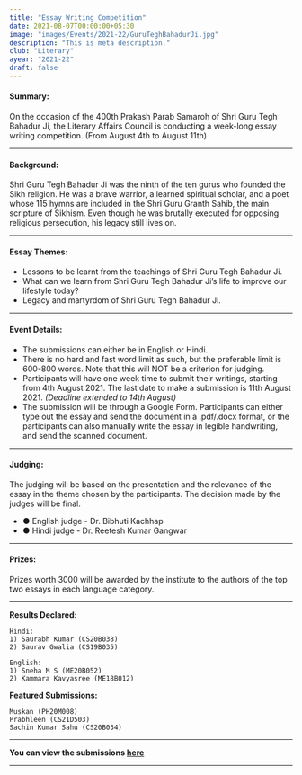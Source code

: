 ```yaml
---
title: "Essay Writing Competition"
date: 2021-08-07T00:00:00+05:30
image: "images/Events/2021-22/GuruTeghBahadurJi.jpg"
description: "This is meta description."
club: "Literary"
ayear: "2021-22"
draft: false
---
```

#### Summary: 
On the occasion of the 400th Prakash Parab Samaroh of Shri Guru Tegh Bahadur Ji, the Literary Affairs Council is conducting a week-long essay writing competition. (From August 4th to August 11th)


****

#### Background:

Shri Guru Tegh Bahadur Ji was the ninth of the ten gurus who founded the Sikh religion. He was a brave warrior, a learned spiritual scholar, and a poet whose 115 hymns are included in the Shri Guru Granth Sahib, the main scripture of Sikhism. Even though he was brutally executed for opposing religious persecution, his legacy still lives on.

****

#### Essay Themes:

- Lessons to be learnt from the teachings of Shri Guru Tegh Bahadur Ji.
- What can we learn from Shri Guru Tegh Bahadur Ji’s life to improve our lifestyle today?
- Legacy and martyrdom of Shri Guru Tegh Bahadur Ji.

****

#### Event Details:

- The submissions can either be in English or Hindi.
- There is no hard and fast word limit as such, but the preferable limit is 600-800 words. Note that this will NOT be a criterion for judging.
- Participants will have one week time to submit their writings, starting from 4th August 2021. The last date to make a submission is 11th August 2021. *(Deadline extended to 14th August)*
- The submission will be through a Google Form. Participants can either type out the essay and send the document in a .pdf/.docx format, or the participants can also manually write the essay in legible handwriting, and send the scanned document.

****

#### Judging:

The judging will be based on the presentation and the relevance of the essay in the theme chosen by the participants. The decision made by the judges will be final.

- ● English judge - Dr. Bibhuti Kachhap
- ● Hindi judge - Dr. Reetesh Kumar Gangwar

****

#### Prizes:
Prizes worth 3000 will be awarded by the institute to the authors of the top two essays in
each language category.

****

**Results Declared:**

``` 
Hindi: 
1) Saurabh Kumar (CS20B038)
2) Saurav Gwalia (CS19B035)

English:
1) Sneha M S (ME20B052)
2) Kammara Kavyasree (ME18B012)

```

**Featured Submissions:**

```
Muskan (PH20M008)
Prabhleen (CS21D503)
Sachin Kumar Sahu (CS20B034)

```
****

**You can view the submissions [here](/expo/guru-tegh-bahadur-sub)**

****
